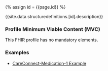 
{% assign id = {{page.id}} %}

{{site.data.structuredefinitions.[id].description}}

### Profile Minimum Viable Content (MVC) ###

This FHIR profile has no mandatory elements.

### Examples ###

- [CareConnect-Medication-1 Example](CareConnect-Medication-Example-1.html)
